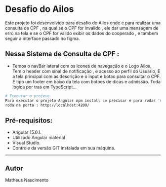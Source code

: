 #  Desafio do Ailos

Este projeto foi desenvolvido para desafio do Ailos onde e para realizar uma consulta de CPF , na
qual se o CPF for invalido , ele dar uma mensagem de erro na tela e se o CPF for valido exibir os
dados do cooperado , e tambem seguir a interface passado no figma.


##  Nessa Sistema de Consulta de CPF :

 * Temos o navBar lateral com os icones de navegação e o Logo Ailos,
      Tem o header com sinal de notificação , e acesso ao perfil do Usuario,
        E a tela principal com as descrição e o input e botao para consultar o CPF.
          E tipo um footer em baixo da tela com botoes de dicas e admissão.
            Toda logica por tras em TypeScript...


```bash
# Executar o projeto
Para executar o projeto Angular npm install se precisar e para rodar 'ng s' no terminal.
roda na porta : http://localhost:4200/
```


## Pré-requisitos:

* Angular 15.0.1.
* Utilizado Angular material
* Visual Studio.
* Controle da versão GIT instalada em sua máquina.

------------------------------------------------- ---------------------------------------------
##  Autor
Matheus Nascimento